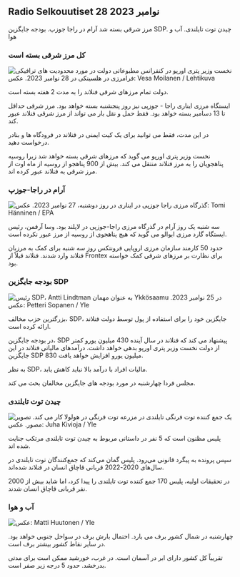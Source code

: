 Radio Selkouutiset 28 نوامبر 2023
-----------------------------

مرز شرقی بسته شد آرام در راجا جوزپ. بودجه جایگزین SDP. چیدن توت تایلندی. آب و هوا

### کل مرز شرقی بسته است

![نخست وزیر پتری اورپو در کنفرانس مطبوعاتی دولت در مورد محدودیت های ترافیکی فرامرزی در هلسینکی در 28 نوامبر 2023. عکس: Vesa Moilanen / Lehtikuva](https://images.cdn.yle.fi/image/upload/c_crop,h_2880,w_5120,x_0,y_533/ar_1.7777777777777777,c_fill,g_faces,h_675,w_1200/dpr_1.0/q_auto:eco/f_auto/f_auto/fl_lossy/2856/2001/2000/2000/20007fb63bc0)

دولت تمام مرزهای شرقی فنلاند را به مدت 2 هفته بسته است.

ایستگاه مرزی ایناری راجا - جوزپی نیز روز پنجشنبه بسته خواهد بود. مرز شرقی حداقل تا 13 دسامبر بسته خواهد بود. فقط حمل و نقل بار می تواند از مرز شرقی فنلاند عبور کند.

در این مدت، فقط می توانید برای یک کیت ایمنی در فنلاند در فرودگاه ها و بنادر درخواست دهید.

نخست وزیر پتری اورپو می گوید که مرزهای شرقی بسته خواهد شد زیرا روسیه پناهجویان را به مرز فنلاند منتقل می کند. بیش از 900 پناهجو از روسیه از ماه اوت از مرز شرقی به فنلاند عبور کرده اند.

### آرام در راجا-جوزپ

![گذرگاه مرزی راجا جوزپی در ایناری در روز دوشنبه، 27 نوامبر 2023. عکس: Tomi Hänninen / EPA](https://images.cdn.yle.fi/image/upload/c_crop,h_3078,w_5472,x_0,y_474/ar_1.7777777777777777,c_fill,g_faces,h_675,w_1200/dpr_1.0/q_auto:eco/f_auto/fl_lossy/v1701178188/39-12079ae)

سه شنبه یک روز آرام در گذرگاه مرزی راجا-جوزپی در لاپلند بود. وسا آرفمن، رئیس ایستگاه گارد مرزی ایوالو می گوید که هیچ پناهجوی از روسیه از مرز عبور نکرده است.

حدود 50 کارمند سازمان مرزی اروپایی فرونتکس روز سه شنبه برای کمک به مرزبان فنلاند وارد شدند. فنلاند قبلاً از Frontex برای نظارت بر مرزهای شرقی کمک خواسته بود.

### بودجه جایگزین SDP

![رئیس SDP، Antti Lindtman به عنوان مهمان Ykkösaamu در 25 نوامبر 2023. عکس: Petteri Sopanen / Yle](https://images.cdn.yle.fi/image/upload/c_crop,h_2250,w_4000,x_0,y_214/ar_1.7777777777777777,c_fill,g_5/c_crop,h_2250,w_4000,x_0,y_214/ar_1.7777777777777777,c_fill,g_5/c_crop,h_17q_auto:eco/f_auto/fl_lossy/v1700900437/39-12065046561addd1ff4d)

بزرگترین حزب مخالف، SDP، جایگزین خود را برای استفاده از پول توسط دولت فنلاند ارائه کرده است.

در بودجه جایگزین، SDP پیشنهاد می کند که فنلاند در سال آینده 430 میلیون یورو کمتر از دولت نخست وزیر پتری اورپو بدهی خواهد داشت. درآمدهای مالیاتی فنلاند در این جایگزین SDP 830 میلیون یورو افزایش خواهد یافت.

به نظر SDP، مالیات افراد با درآمد بالا نباید کاهش یابد.

مجلس فردا چهارشنبه در مورد بودجه های جایگزین مخالفان بحث می کند.

### چیدن توت تایلندی

![یک جمع کننده توت فرنگی تایلندی در مزرعه توت فرنگی در هولولا کار می کند. تصویر مصور. عکس: Juha Kivioja / Yle](https://images.cdn.yle.fi/image/upload/c_crop,h_3158,w_5615,x_0,y_362/ar_1.7777777777777777,c_fill,g_faces,h_pr_610,h_120.q_auto:eco/f_auto/fl_lossy/v1697111616/39-11854426527dce6a43a2)

پلیس مظنون است که 5 نفر در داستانی مربوط به چیدن توت تایلندی مرتکب جنایت شده اند.

سپس پرونده به پیگرد قانونی می‌رود. پلیس گمان می‌کند که جمع‌کنندگان توت تایلندی در سال‌های 2020-2022 قربانی قاچاق انسان در فنلاند شده‌اند.

در تحقیقات اولیه، پلیس 170 جمع کننده توت تایلندی را پیدا کرد، اما شاید بیش از 2000 نفر قربانی قاچاق انسان شدند.

### آب و هوا

![ عکس: Matti Huutonen / Yle](https://images.cdn.yle.fi/image/upload/c_crop,h_1080,w_1919,x_0,y_0/ar_1.7777777777777777,c_fill,g_5,w_21,00,w_1.0/q_auto:eco/f_auto/fl_lossy/v1701179634/39-12078316565f0cf485dd)

چهارشنبه در شمال کشور برف می بارد. احتمال بارش برف در سواحل جنوبی خواهد بود. در سایر نقاط کشور بیشتر برف است.

تقریباً کل کشور دارای ابر در آسمان است. در غرب، خورشید ممکن است برای مدتی بدرخشد. حدود 5 درجه زیر صفر است.
